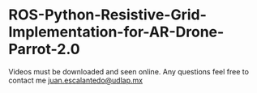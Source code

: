 # ROS-Python-Resistive-Grid-Implementation-for-AR-Drone-Parrot-2.0


Videos must be downloaded and seen online.
Any questions feel free to contact me juan.escalantedo@udlap.mx

